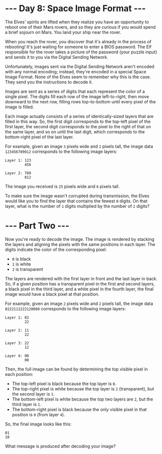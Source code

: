 # --- Day 8: Space Image Format ---

The Elves' spirits are lifted when they realize you have an opportunity to reboot one of their Mars rovers, and so they 
are curious if you would spend a brief sojourn on Mars. You land your ship near the rover.

When you reach the rover, you discover that it's already in the process of rebooting! It's just waiting for someone to 
enter a BIOS password. The Elf responsible for the rover takes a picture of the password (your puzzle input) and sends 
it to you via the Digital Sending Network.

Unfortunately, images sent via the Digital Sending Network aren't encoded with any normal encoding; instead, they're 
encoded in a special Space Image Format. None of the Elves seem to remember why this is the case. They send you the 
instructions to decode it.

Images are sent as a series of digits that each represent the color of a single pixel. The digits fill each row of the 
image left-to-right, then move downward to the next row, filling rows top-to-bottom until every pixel of the image is filled.

Each image actually consists of a series of identically-sized layers that are filled in this way. So, the first digit
 corresponds to the top-left pixel of the first layer, the second digit corresponds to the pixel to the right of that
  on the same layer, and so on until the last digit, which corresponds to the bottom-right pixel of the last layer.

For example, given an image `3` pixels wide and `2` pixels tall, the image data `123456789012` corresponds to the 
following image layers:

```
Layer 1: 123
         456

Layer 2: 789
         012
```

The image you received is `25` pixels wide and `6` pixels tall.

To make sure the image wasn't corrupted during transmission, the Elves would like you to find the layer that contains 
the fewest `0` digits. On that layer, what is the number of `1` digits multiplied by the number of `2` digits?


# --- Part Two ---

Now you're ready to decode the image. The image is rendered by stacking the layers and aligning the pixels with the 
same positions in each layer. The digits indicate the color of the corresponding pixel: 

- `0` is black
- `1` is white
- `2` is transparent

The layers are rendered with the first layer in front and the last layer in back. So, if a given position 
has a transparent pixel in the first and second layers, a black pixel in the third layer, and a white pixel 
in the fourth layer, the final image would have a black pixel at that position.

For example, given an image `2` pixels wide and `2` pixels tall, the image data `0222112222120000` corresponds to the 
following image layers:

```
Layer 1: 02
         22

Layer 2: 11
         22

Layer 3: 22
         12

Layer 4: 00
         00
```

Then, the full image can be found by determining the top visible pixel in each position:

- The top-left pixel is black because the top layer is `0`.
- The top-right pixel is white because the top layer is `2` (transparent), but the second layer is `1`.
- The bottom-left pixel is white because the top two layers are `2`, but the third layer is `1`.
- The bottom-right pixel is black because the only visible pixel in that position is `0` (from layer `4`).

So, the final image looks like this:

```
01
10
``` 

What message is produced after decoding your image?
